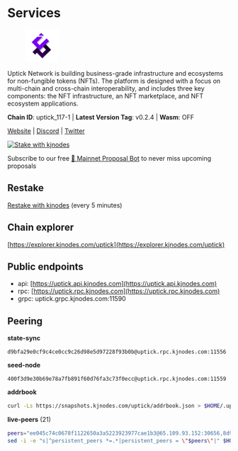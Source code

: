 # Services

<figure><img src="https://raw.githubusercontent.com/kj89/cosmos-images/main/logos/uptick.png" alt=""><figcaption></figcaption></figure>

Uptick Network is building business-grade infrastructure and  ecosystems for non-fungible tokens (NFTs). The platform is  designed with a focus on multi-chain and cross-chain interoperability,  and includes three key components: the NFT infrastructure, an NFT  marketplace, and NFT ecosystem applications.

**Chain ID**: uptick_117-1 | **Latest Version Tag**: v0.2.4 | **Wasm**: OFF

[Website](https://uptick.network) | [Discord](https://discord.gg/UzeHS7fu5H) | [Twitter](https://twitter.com/uptickproject)

[![Stake with kjnodes](https://i.ibb.co/cr44Q8j/button-stake-with-kjnodes.png)](https://restake.app/uptick/uptickvaloper1jqpaf0vgzlxvjx5meq8huweuv2nguqe20seefq)

Subscribe to our free [🤖 Mainnet Proposal Bot](https://t.me/kjnodes_proposal_bot) to never miss upcoming proposals

## Restake

[Restake with kjnodes](https://restake.app/uptick/uptickvaloper1jqpaf0vgzlxvjx5meq8huweuv2nguqe20seefq) (every 5 minutes)
## Chain explorer
[https://explorer.kjnodes.com/uptick](https://explorer.kjnodes.com/uptick)

## Public endpoints

* api: [https://uptick.api.kjnodes.com](https://uptick.api.kjnodes.com)
* rpc: [https://uptick.rpc.kjnodes.com](https://uptick.rpc.kjnodes.com)
* grpc: uptick.grpc.kjnodes.com:11590

## Peering

**state-sync**

```text
d9bfa29e0cf9c4ce0cc9c26d98e5d97228f93b0b@uptick.rpc.kjnodes.com:11556
```

**seed-node**

```text
400f3d9e30b69e78a7fb891f60d76fa3c73f0ecc@uptick.rpc.kjnodes.com:11559
```

**addrbook**
```bash
curl -Ls https://snapshots.kjnodes.com/uptick/addrbook.json > $HOME/.uptickd/config/addrbook.json
```

**live-peers** (21)
```bash
peers="ee045c74c0678f1122650a3a5223923977cae1b3@65.109.93.152:30656,8d9bfdb1e2657959ec641828080052d554fbe248@65.108.205.47:36656,90c0c03d27e5b4354bffb709d28340f2657ca1c7@138.201.121.185:26679,d9bfa29e0cf9c4ce0cc9c26d98e5d97228f93b0b@65.109.88.38:11556,8ecd3260a19d2b112f6a84e0c091640744ec40c5@185.165.241.20:26656,5a1fd15ecac0124ecf143cd003dad232d41a0e2e@62.171.158.177:35656,f2710fe78495a0645b690dbf9296b5d62bc2a39f@148.113.6.229:20456,f05733da50967e3955e11665b1901d36291dfaee@65.108.195.30:21656,a5408575fc327823f73c153d9f89c932ac30a335@141.94.141.144:28056,1160d5e94fbce4f8ccabb0203344c673f3af3fb6@141.94.139.233:27656,78017b785ef1f781a1f4090f9ecf4adb2b476ab9@217.197.117.53:36656,d0938452e1d0fd039232c4247076634a01f601e5@83.171.249.159:31656,ffd85619e0baed6ad09eec1e9c1651ded8e00b3b@82.165.186.119:26656,e6eb810c0495bc3c9e562f92b349458e7c5ec073@18.138.220.30:26656,4914c40a9441895f355c600f38ed94756782ab99@146.59.81.204:27856,755c376ec8df0c6fce6d3e28f3d9054de4fe456f@81.30.157.35:17656,e213d0a9c203c45e8bf89bd2247b1ba1d2b3691b@185.239.208.131:31656,e71bae28852a0b603f7360ec17fe91e7f065f324@142.132.253.112:35656,b45ee634889abf61c7212b03dbddb853a8a3bc09@185.48.24.112:15656,34d28eeb7be1b245fd64ba2df4cdf62b5eb60dd3@202.61.240.155:30001,34d86f3a8dfce7d8b615563c587433c65792f104@185.219.142.221:15656"
sed -i -e "s|^persistent_peers *=.*|persistent_peers = \"$peers\"|" $HOME/.uptickd/config/config.toml
```
